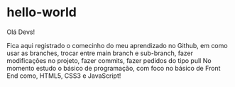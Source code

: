 # hello-world

Olá Devs!

Fica aqui registrado o comecinho do meu aprendizado no Github, em como usar as branches, trocar entre main branch e sub-branch, fazer modificações no projeto, fazer commits, fazer pedidos do tipo pull
No momento estudo o básico de programação, com foco no básico de Front End como, HTML5, CSS3 e JavaScript!



